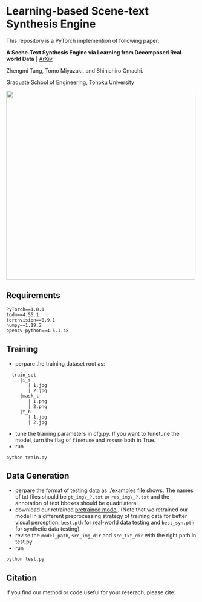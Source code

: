 # Learning-based Scene-text Synthesis Engine

This repository is a PyTorch implemention of following paper:

**A Scene-Text Synthesis Engine via Learning from Decomposed Real-world Data** | [ArXiv](....)

Zhengmi Tang, Tomo Miyazaki, and Shinichiro Omachi.

Graduate School of Engineering, Tohoku University

<img width="500" src="./fig/overview.png">

## Requirements
```
PyTorch==1.8.1
tqdm==4.55.1
torchvision==0.9.1
numpy==1.19.2
opencv-python==4.5.1.48
```
## Training
* perpare the training dataset root as:
```
--train_set
     |i_s
        | 1.jpg
        | 2.jpg
     |mask_t
        | 1.png
        | 2.png
     |t_b
        | 1.jpg 
        | 2.jpg
```
* tune the training parameters in cfg.py. If you want to funetune the model, turn the flag of `finetune` and `resume` both in True.
* run 
```
python train.py
```
## Data Generation
* perpare the format of testing data as  ./examples file shows. The names of txt files should be `gt_img\_?.txt` or `res_img\_?.txt` and the annotation of text bboxes should be quadrilateral.
* download our retrained [pretrained model](https://drive.google.com/drive/folders/1J4hyPksRbanksId7AQzgMK2ANJZNN3qz?usp=sharing). (Note that we retrained our model in a different preprocessing strategy of training data for better visual perception. `best.pth` for real-world data testing and `best_syn.pth` for synthetic data testing)
* revise the `model_path`, `src_img_dir` and `src_txt_dir` with the right path in test.py
* run 
```
python test.py
```

## Citation
If you find our method or code useful for your reserach, please cite:
```

```


